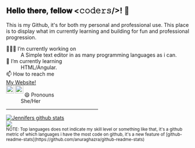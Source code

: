 <h2> 𝐇𝐞𝐥𝐥𝐨 𝐭𝐡𝐞𝐫𝐞, 𝐟𝐞𝐥𝐥𝐨𝐰 <𝚌𝚘𝚍𝚎𝚛𝚜/>! 🖖</h2>
This is my Github, it's for both my personal and professional use. This place is to display what im currently learning and building for fun and professional progression.
<dl>
  <dt>👩🏼‍💻 I’m currently working on</dt>
  <dd>A Simple text editor in as many programming languages as i can.</dd>
  <dt>🌱 I’m currently learning</dt>
  <dd>HTML/Angular.</dd>
    <dt>📫 How to reach me</dt>
 <a href="http://technicallypossible.co.uk/">My Website!</a>
  <br />
<a href="https://twitter.com/Techypossible">
  <img align="left" alt="Hemant Joshi| Twitter" width="22px" src="https://cdn.jsdelivr.net/npm/simple-icons@v3/icons/twitter.svg" />
</a>
<a href="https://www.linkedin.com/in/jennifercolquhoun-957756118/">
  <img align="left" alt="Linkedin" width="22px" src="https://cdn.jsdelivr.net/npm/simple-icons@v3/icons/linkedin.svg" />
</a>  
  <br>
  <dt>😄 Pronouns</dt>  
   <dd>She/Her</dd>  
</dl>

<hr style="width:50%;text-align:left;margin-left:0">
<a href="https://github.com/anuraghazra/github-readme-stats">
  <img align="center" src="https://github-readme-stats.anuraghazra1.vercel.app/api?username=Technically-Possible&show_icons=true&theme=synthwave" alt="Jennifers github stats" />
</a>
<br>
<a href="https://github.com/anuraghazra/github-readme-stats">
  <!-- Change the `github-readme-stats.anuraghazra1.vercel.app` to `github-readme-stats.vercel.app`  -->
  <img align="center" src="https://github-readme-stats.anuraghazra1.vercel.app/api/top-langs/?username=Technically-Possible&layout=compact&theme=synthwave" />
</a>

<br>
<small>NOTE: Top languages does not indicate my skill level or something like that, it's a github metric of which languages i have the most code on github, it's a new feature of [github-readme-stats](https://github.com/anuraghazra/github-readme-stats)</small>
